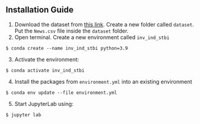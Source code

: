 ## Installation Guide

1. Download the dataset from [this link](https://drive.google.com/file/d/186YJ9a8hIr1N5NmKm5ZxjuKe4NM7E1fY/view?usp=sharing).  Create a new folder called `dataset`. Put the `News.csv` file inside the `dataset` folder.
2. Open terminal. Create a new environment called `inv_ind_stbi`
```
$ conda create --name inv_ind_stbi python=3.9
```
3. Activate the environment:
```
$ conda activate inv_ind_stbi
```
4. Install the packages from `environment.yml` into an existing environment
```
$ conda env update --file environment.yml
```
5. Start JupyterLab using:
```
$ jupyter lab
```